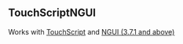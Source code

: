 ## TouchScriptNGUI ##
Works with [TouchScript](https://github.com/InteractiveLab/TouchScript) and [NGUI (3.7.1 and above)](http://www.tasharen.com/?page_id=140)
